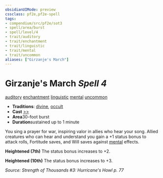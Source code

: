 ```yaml
---
obsidianUIMode: preview
cssclass: pf2e,pf2e-spell
tags:
- compendium/src/pf2e/sot3
- spell/area/burst
- spell/level/4
- trait/auditory
- trait/enchantment
- trait/linguistic
- trait/mental
- trait/uncommon
aliases: ["Girzanje's March"]
---
```

# Girzanje's March *Spell 4*   
[auditory](../../Rules/traits/auditory.md)  [enchantment](../../Rules/traits/enchantment.md)  [linguistic](../../Rules/traits/linguistic.md)  [mental](../../Rules/traits/mental.md)  [uncommon](../../Rules/traits/uncommon.md)  

- **Traditions**: [divine](../../Rules/traits/divine.md), [occult](../../Rules/traits/occult.md)
- **Cast** [>>](../../Rules/core-rulebook/chapter-9-playing-the-game.md#Actions "Two-Action") 
- **Area**30-foot burst
- **Duration**sustained up to 1 minute

You sing a prayer for war, inspiring valor in allies who hear your song. Allied creatures who can hear and understand you gain a +1 status bonus to attack rolls, Fortitude saves, and Will saves against [mental](../../Rules/traits/mental.md) effects.

**Heightened (7th)** The status bonus increases to +2.

**Heightened (10th)** The status bonus increases to +3.

*Source: Strength of Thousands #3: Hurricane's Howl p. 77*